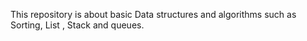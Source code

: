 This repository is about basic Data structures and algorithms such as Sorting, List , Stack and queues. 
